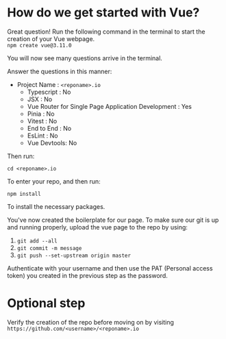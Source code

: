# How do we get started with Vue?
Great question! Run the following command in the terminal to start the creation of your Vue webpage.\
` npm create vue@3.11.0 `

You will now see many questions arrive in the terminal.

Answer the questions in this manner:
- Project Name : `<reponame>.io`
    - Typescript : No
    - JSX : No
    - Vue Router for Single Page Application Development : Yes
    - Pinia : No
    - Vitest : No
    - End to End : No
    - EsLint : No
    - Vue Devtools: No

Then run:

`cd <reponame>.io`

To enter your repo, and then run:

`npm install`

To install the necessary packages.

You've now created the boilerplate for our page. To make sure our git is up and running properly, upload the vue page to the repo by using:

1. ` git add --all `
2. ` git commit -m message `
3. ` git push --set-upstream origin master `

Authenticate with your username and then use the PAT (Personal access token) you created in the previous step as the password.

# Optional step
Verify the creation of the repo before moving on by visiting `https://github.com/<username>/<reponame>.io`